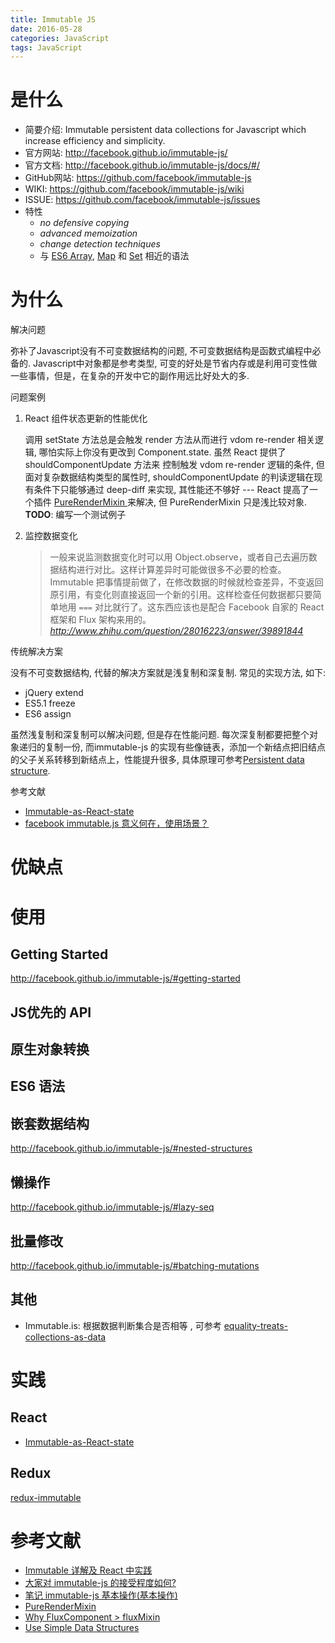 ```yaml
---
title: Immutable JS
date: 2016-05-28
categories: JavaScript
tags: JavaScript
---
```


# 是什么
- 简要介绍: Immutable persistent data collections for Javascript which increase efficiency and simplicity.
- 官方网站: http://facebook.github.io/immutable-js/
- 官方文档: http://facebook.github.io/immutable-js/docs/#/
- GitHub网站: https://github.com/facebook/immutable-js
- WIKI: https://github.com/facebook/immutable-js/wiki
- ISSUE: https://github.com/facebook/immutable-js/issues
- 特性
    - *no defensive copying*
    - *advanced memoization*
    - *change detection techniques*
    - 与 [ES6 Array]( https://developer.mozilla.org/en-US/docs/Web/JavaScript/Reference/Global_Objects/Array ), [Map]( https://developer.mozilla.org/en-US/docs/Web/JavaScript/Reference/Global_Objects/Map ) 和 [Set]( https://developer.mozilla.org/en-US/docs/Web/JavaScript/Reference/Global_Objects/Set ) 相近的语法

# 为什么
解决问题

弥补了Javascript没有不可变数据结构的问题,  不可变数据结构是函数式编程中必备的.  Javascript中对象都是参考类型,  可变的好处是节省内存或是利用可变性做一些事情，但是，在复杂的开发中它的副作用远比好处大的多.

问题案例
1. React 组件状态更新的性能优化

    调用 setState 方法总是会触发 render 方法从而进行 vdom re-render 相关逻辑, 哪怕实际上你没有更改到 Component.state. 虽然 React 提供了  shouldComponentUpdate 方法来 控制触发 vdom re-render 逻辑的条件, 但面对复杂数据结构类型的属性时,   shouldComponentUpdate  的判读逻辑在现有条件下只能够通过 deep-diff 来实现, 其性能还不够好 --- React 提高了一个插件 [ PureRenderMixin ]( http://facebook.github.io/react/docs/pure-render-mixin.html ) 来解决, 但  PureRenderMixin 只是浅比较对象.
    **TODO**: 编写一个测试例子
2. 监控数据变化
    > 一般来说监测数据变化时可以用 Object.observe，或者自己去遍历数据结构进行对比。这样计算差异时可能做很多不必要的检查。Immutable 把事情提前做了，在修改数据的时候就检查差异，不变返回原引用，有变化则直接返回一个新的引用。这样检查任何数据都只要简单地用 `===` 对比就行了。这东西应该也是配合 Facebook 自家的 React 框架和 Flux 架构来用的。
    *http://www.zhihu.com/question/28016223/answer/39891844*

传统解决方案

没有不可变数据结构, 代替的解决方案就是浅复制和深复制. 常见的实现方法, 如下:
- jQuery extend
- ES5.1 freeze
- ES6 assign

虽然浅复制和深复制可以解决问题, 但是存在性能问题. 每次深复制都要把整个对象递归的复制一份, 而immutable-js 的实现有些像链表，添加一个新结点把旧结点的父子关系转移到新结点上，性能提升很多, 具体原理可参考[Persistent data structure](https://en.wikipedia.org/wiki/Persistent_data_structure).

参考文献
- [Immutable-as-React-state](https://github.com/facebook/immutable-js/wiki/Immutable-as-React-state)
- [facebook immutable.js 意义何在，使用场景？](http://www.zhihu.com/question/28016223)

# 优缺点

# 使用
## Getting Started
http://facebook.github.io/immutable-js/#getting-started

## JS优先的 API

## 原生对象转换

## ES6 语法

## 嵌套数据结构
http://facebook.github.io/immutable-js/#nested-structures

## 懒操作
http://facebook.github.io/immutable-js/#lazy-seq

## 批量修改
http://facebook.github.io/immutable-js/#batching-mutations

## 其他
- Immutable.is: 根据数据判断集合是否相等 , 可参考 [equality-treats-collections-as-data](http://facebook.github.io/immutable-js/#equality-treats-collections-as-data)

# 实践
## React
- [Immutable-as-React-state](https://github.com/facebook/immutable-js/wiki/Immutable-as-React-state)

## Redux
[redux-immutable](https://github.com/gajus/redux-immutable)

# 参考文献
- [Immutable 详解及 React 中实践](https://zhuanlan.zhihu.com/p/20295971?refer=purerender)
- [大家对 immutable-js 的接受程度如何?](http://react.nodejs-china.org/t/immutable-js/257)
- [笔记 immutable-js 基本操作(基本操作)](http://segmentfault.com/a/1190000002909224)
- [PureRenderMixin](http://facebook.github.io/react/docs/pure-render-mixin.html)
- [Why FluxComponent > fluxMixin](http://acdlite.github.io/flummox/docs/guides/why-flux-component-is-better-than-flux-mixin)
- [Use Simple Data Structures](https://medium.com/@chenglou/use-simple-data-structures-b081e5689f9?source=tw-701b0000d771-1445488850416)
